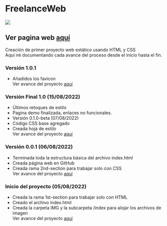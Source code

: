 # FreelanceWeb

![](https://user-images.githubusercontent.com/110303654/185343498-6dc41f8b-0e94-4425-bf54-21a6ae23dae0.jpg)
## Ver pagina web [aquí](https://arturohdzg.github.io/FreelanceWeb/)

Creación de primer proyecto web estático usando HTML y CSS  
Aquí iré documentando cada avance del proceso desde el inicio hasta el fin.

### Versión 1.0.1
* Añadidos los favicon  
Ver avance del proyecto [aquí](https://github.com/ArturoHDZG/FreelanceWeb/releases/tag/v1.0.1)

### Versión Final 1.0 (15/08/2022)
* Últimos retoques de estilo
* Pagina demo finalizada, enlaces no funcionales.
* Versión 0.1.0-beta (07/08/2022)
* Código CSS base agregado
* Creada hoja de estilo  
Ver avance del proyecto [aquí](https://github.com/ArturoHDZG/FreelanceWeb/releases/tag/v1.0)

### Versión 0.0.1 (06/08/2022)
* Terminada toda la estructura básica del archivo index.html
* Creada página web en GitHub
* Creada rama 2nd-section para trabajar solo con CSS  
Ver avance del proyecto [aquí](https://github.com/ArturoHDZG/FreelanceWeb/releases/tag/v0.0.1)

### Inicio del proyecto (05/08/2022)
* Creada la rama 1st-section para trabajar solo con HTML
* Creado el archivo index.html
* Creada la carpeta IMG y la subcarpeta /index para alojar los archivos de imagen  
Ver avance del proyecto [aquí](https://github.com/ArturoHDZG/FreelanceWeb/releases/tag/Inicio)
